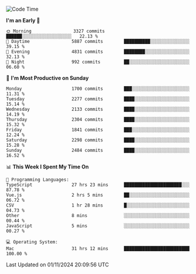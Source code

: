 <!--START_SECTION:waka-->
![Code Time](http://img.shields.io/badge/Code%20Time-4%2C486%20hrs%2051%20mins-blue)

**I'm an Early 🐤** 

```text
🌞 Morning                3327 commits        ██████░░░░░░░░░░░░░░░░░░░   22.13 % 
🌆 Daytime                5887 commits        ██████████░░░░░░░░░░░░░░░   39.15 % 
🌃 Evening                4831 commits        ████████░░░░░░░░░░░░░░░░░   32.13 % 
🌙 Night                  992 commits         ██░░░░░░░░░░░░░░░░░░░░░░░   06.60 % 
```
📅 **I'm Most Productive on Sunday** 

```text
Monday                   1700 commits        ███░░░░░░░░░░░░░░░░░░░░░░   11.31 % 
Tuesday                  2277 commits        ████░░░░░░░░░░░░░░░░░░░░░   15.14 % 
Wednesday                2133 commits        ████░░░░░░░░░░░░░░░░░░░░░   14.19 % 
Thursday                 2304 commits        ████░░░░░░░░░░░░░░░░░░░░░   15.32 % 
Friday                   1841 commits        ███░░░░░░░░░░░░░░░░░░░░░░   12.24 % 
Saturday                 2298 commits        ████░░░░░░░░░░░░░░░░░░░░░   15.28 % 
Sunday                   2484 commits        ████░░░░░░░░░░░░░░░░░░░░░   16.52 % 
```


📊 **This Week I Spent My Time On** 

```text
💬 Programming Languages: 
TypeScript               27 hrs 23 mins      ██████████████████████░░░   87.78 % 
Vue.js                   2 hrs 5 mins        ██░░░░░░░░░░░░░░░░░░░░░░░   06.72 % 
CSV                      1 hr 28 mins        █░░░░░░░░░░░░░░░░░░░░░░░░   04.73 % 
Other                    8 mins              ░░░░░░░░░░░░░░░░░░░░░░░░░   00.44 % 
JavaScript               5 mins              ░░░░░░░░░░░░░░░░░░░░░░░░░   00.27 % 

💻 Operating System: 
Mac                      31 hrs 12 mins      █████████████████████████   100.00 % 
```


 Last Updated on 01/11/2024 20:09:56 UTC
<!--END_SECTION:waka-->
